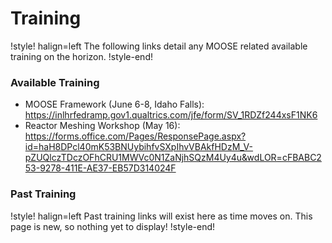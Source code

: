 # Training

!style! halign=left
The following links detail any MOOSE related available training on the horizon.
!style-end!

### Available Training

- MOOSE Framework (June 6-8, Idaho Falls): https://inlhrfedramp.gov1.qualtrics.com/jfe/form/SV_1RDZf244xsF1NK6
- Reactor Meshing Workshop (May 16): https://forms.office.com/Pages/ResponsePage.aspx?id=haH8DPcl40mK53BNUybihfvSXpIhvVBAkfHDzM_V-pZUQlczTDczOFhCRU1MWVc0N1ZaNjhSQzM4Uy4u&wdLOR=cFBABC253-9278-411E-AE37-EB57D314024F

### Past Training

!style! halign=left
Past training links will exist here as time moves on. This page is new, so nothing yet to display!
!style-end!

